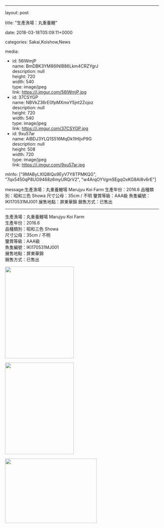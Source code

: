 
--- 

layout: post 

title:  "生產漁場：丸重養鯉" 

date:   2018-03-18T05:09:11+0000 

categories: Sakai,Koishow,News 

media:
  - id: 56lWmjP<br />    name: BmDBK3YM86INlB86Lkm4CRZYgrJ<br />    description: null<br />    height: 720<br />    width: 540<br />    type: image/jpeg<br />    link: https://i.imgur.com/56lWmjP.jpg
  - id: 37CSYGP<br />    name: NBVkZ36rE0fpMXmxY5jnt2Zojoz<br />    description: null<br />    height: 720<br />    width: 540<br />    type: image/jpeg<br />    link: https://i.imgur.com/37CSYGP.jpg
  - id: 9xu57ar<br />    name: AlBDJ3YLQ1S516MqDk1lHljvP9G<br />    description: null<br />    height: 508<br />    width: 720<br />    type: image/jpeg<br />    link: https://i.imgur.com/9xu57ar.jpg

mInfo: ["9MAByLXlQ8IQo9EyV7Y8TPMKQG", "7qx5450qP8UG9468z6myURQrV2", "w4ArqOYVgmSEgqOxKG8AI8v6rE"] 

message:生產漁場：丸重養鯉場 Marujyu Koi Farm
生產年份：2016.6
品種類別：昭和三色 Showa
尺寸公母：35cm / 不明
鑒賞等級：AAA級
魚隻編號：IKI170531MJ001
展售地點：屏東華錦
銷售方式：已售出


--- 

生產漁場：丸重養鯉場 Marujyu Koi Farm<br />生產年份：2016.6<br />品種類別：昭和三色 Showa<br />尺寸公母：35cm / 不明<br />鑒賞等級：AAA級<br />魚隻編號：IKI170531MJ001<br />展售地點：屏東華錦<br />銷售方式：已售出


<a href="https://i.imgur.com/56lWmjP.jpg"><img src="https://i.imgur.com/56lWmjP.jpg" height=300 width=225 /></a> 

 
<a href="https://i.imgur.com/37CSYGP.jpg"><img src="https://i.imgur.com/37CSYGP.jpg" height=300 width=225 /></a> 

 
<a href="https://i.imgur.com/9xu57ar.jpg"><img src="https://i.imgur.com/9xu57ar.jpg" height=211 width=300 /></a> 
 



